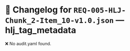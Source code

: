 # 📝 Changelog for `REQ-005-HLJ-Chunk_2-Item_10-v1.0.json` — **hlj_tag_metadata**

❌ No audit.yaml found.
